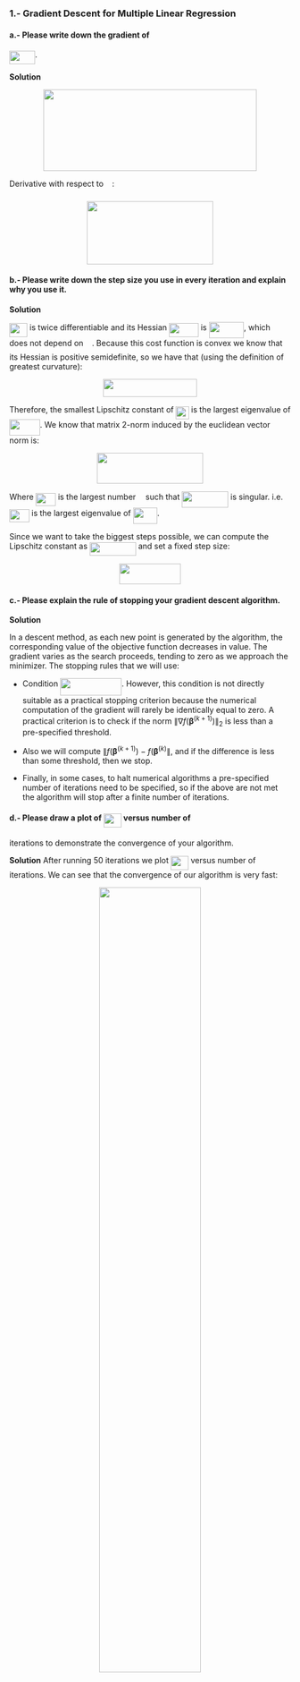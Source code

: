 ### 1.- Gradient Descent for Multiple Linear Regression

#### a.- Please write down the gradient of 
<img src="https://rawgithub.com/jrecasens/Georgia-Tech/master/Stochastic-Gradient-Descent/svgs/a092144e744b784c026531aeb02ebe05.svg?invert_in_darkmode" align=middle width=46.08219pt height=24.6576pt/>.

**Solution**
<p align="center"><img src="https://rawgithub.com/jrecasens/Georgia-Tech/master/Stochastic-Gradient-Descent/svgs/3b97788ea3acfd0a3b5f251be3ac14fb.svg?invert_in_darkmode" align=middle width=382.70925pt height=145.89366pt/></p>

Derivative with respect to <img src="https://rawgithub.com/jrecasens/Georgia-Tech/master/Stochastic-Gradient-Descent/svgs/b40aa6b23d5447452eba56d9bda8960d.svg?invert_in_darkmode" align=middle width=11.40414pt height=22.83105pt/>:

<p align="center"><img src="https://rawgithub.com/jrecasens/Georgia-Tech/master/Stochastic-Gradient-Descent/svgs/8695802e37e3bf39ca2f225bddaf221c.svg?invert_in_darkmode" align=middle width=226.3107pt height=112.89366pt/></p>

#### b.- Please write down the step size you use in every iteration and explain why you use it.

**Solution**

<img src="https://rawgithub.com/jrecasens/Georgia-Tech/master/Stochastic-Gradient-Descent/svgs/19f438a01644cc2d435fe2163d646892.svg?invert_in_darkmode" align=middle width=32.38356pt height=24.6576pt/> is twice differentiable and its Hessian
<img src="https://rawgithub.com/jrecasens/Georgia-Tech/master/Stochastic-Gradient-Descent/svgs/a679eb8d25635adc30688f9b6a952db6.svg?invert_in_darkmode" align=middle width=52.68219pt height=24.73119pt/> is
<img src="https://rawgithub.com/jrecasens/Georgia-Tech/master/Stochastic-Gradient-Descent/svgs/5044ebeabfb007e62eec3bb9713af741.svg?invert_in_darkmode" align=middle width=62.636145pt height=29.1819pt/>, which does not depend on
<img src="https://rawgithub.com/jrecasens/Georgia-Tech/master/Stochastic-Gradient-Descent/svgs/b40aa6b23d5447452eba56d9bda8960d.svg?invert_in_darkmode" align=middle width=11.40414pt height=22.83105pt/>. Because this cost function is convex we know that
its Hessian is positive semidefinite, so we have that (using the
definition of greatest curvature):

<p align="center"><img src="https://rawgithub.com/jrecasens/Georgia-Tech/master/Stochastic-Gradient-Descent/svgs/ea235affbbf932987d02785336e08946.svg?invert_in_darkmode" align=middle width=167.0724pt height=32.04366pt/></p>

Therefore, the smallest Lipschitz constant of <img src="https://rawgithub.com/jrecasens/Georgia-Tech/master/Stochastic-Gradient-Descent/svgs/5eb3506cf8721a78598195593be1aa9b.svg?invert_in_darkmode" align=middle width=23.51613pt height=22.83105pt/> is the largest
eigenvalue of <img src="https://rawgithub.com/jrecasens/Georgia-Tech/master/Stochastic-Gradient-Descent/svgs/9994b16b6628d5a6677ae72bf96200e8.svg?invert_in_darkmode" align=middle width=54.799305pt height=29.1819pt/>. We know that
matrix 2-norm induced by the euclidean vector norm is:

<p align="center"><img src="https://rawgithub.com/jrecasens/Georgia-Tech/master/Stochastic-Gradient-Descent/svgs/4d905543986a1be990461643f44ae310.svg?invert_in_darkmode" align=middle width=189.6411pt height=54.49752pt/></p>

Where <img src="https://rawgithub.com/jrecasens/Georgia-Tech/master/Stochastic-Gradient-Descent/svgs/6f6886e76c2b184507dd5c86bebd73c1.svg?invert_in_darkmode" align=middle width=35.838825pt height=22.83105pt/> is the largest number <img src="https://rawgithub.com/jrecasens/Georgia-Tech/master/Stochastic-Gradient-Descent/svgs/fd8be73b54f5436a5cd2e73ba9b6bfa9.svg?invert_in_darkmode" align=middle width=9.58914pt height=22.83105pt/> such that
<img src="https://rawgithub.com/jrecasens/Georgia-Tech/master/Stochastic-Gradient-Descent/svgs/ca224eff0cba2fb696aa48272ec899da.svg?invert_in_darkmode" align=middle width=83.20488pt height=29.1819pt/> is singular.
i.e. <img src="https://rawgithub.com/jrecasens/Georgia-Tech/master/Stochastic-Gradient-Descent/svgs/6f6886e76c2b184507dd5c86bebd73c1.svg?invert_in_darkmode" align=middle width=35.838825pt height=22.83105pt/> is the largest eigenvalue of
<img src="https://rawgithub.com/jrecasens/Georgia-Tech/master/Stochastic-Gradient-Descent/svgs/c985ff35ac11fb296bbfb45ad6a587d4.svg?invert_in_darkmode" align=middle width=43.249305pt height=29.1819pt/>.

Since we want to take the biggest steps possible, we can compute the
Lipschitz constant as <img src="https://rawgithub.com/jrecasens/Georgia-Tech/master/Stochastic-Gradient-Descent/svgs/2acc0b2282ce16ae0bdf055f8e1818d7.svg?invert_in_darkmode" align=middle width=83.263785pt height=24.73119pt/> and set a
fixed step size: 

<p align="center"><img src="https://rawgithub.com/jrecasens/Georgia-Tech/master/Stochastic-Gradient-Descent/svgs/11bf157475aa7824cccf265c28b857f9.svg?invert_in_darkmode" align=middle width=109.13298pt height=36.99366pt/></p>

#### c.- Please explain the rule of stopping your gradient descent algorithm.

**Solution**

In a descent method, as each new point is generated by the algorithm,
the corresponding value of the objective function decreases in value.
The gradient varies as the search proceeds, tending to zero as we
approach the minimizer.
The stopping rules that we will use:

-   Condition <img src="https://rawgithub.com/jrecasens/Georgia-Tech/master/Stochastic-Gradient-Descent/svgs/2a1c77be09c69f643d4ec3c10c0fe6e8.svg?invert_in_darkmode" align=middle width=109.986855pt height=30.46032pt/>. However,
    this condition is not directly suitable as a practical stopping
    criterion because the numerical computation of the gradient will
    rarely be identically equal to zero. A practical criterion is to
    check if the norm $\|\nabla f(\boldsymbol{{\beta}}^{(k+1)})\|_2$ is
    less than a pre-specified threshold.

-   Also we will compute
    $\|f(\boldsymbol{{\beta}}^{(k+1)}) - f(\boldsymbol{{\beta}}^{(k)}\|$,
    and if the difference is less than some threshold, then we stop.

-   Finally, in some cases, to halt numerical algorithms a pre-specified
    number of iterations need to be specified, so if the above are not
    met the algorithm will stop after a finite number of iterations.

#### d.- Please draw a plot of <img src="https://rawgithub.com/jrecasens/Georgia-Tech/master/Stochastic-Gradient-Descent/svgs/19f438a01644cc2d435fe2163d646892.svg?invert_in_darkmode" align=middle width=32.38356pt height=24.6576pt/> versus number of
iterations to demonstrate the convergence of your algorithm.

**Solution**
After running 50 iterations we plot <img src="https://rawgithub.com/jrecasens/Georgia-Tech/master/Stochastic-Gradient-Descent/svgs/ded7fd9e3caee9ddd7dfb775c93bbcf3.svg?invert_in_darkmode" align=middle width=31.781475pt height=24.6576pt/> versus number of iterations. We can see that the convergence of our algorithm is very fast:

<p align="center">
  <img src="https://rawgithub.com/jrecasens/Georgia-Tech/master/Stochastic-Gradient-Descent/img/P1d_Plot.png" width= "60%" height= "60%">
</p>

#### e.- Please compare the result <img src="https://rawgithub.com/jrecasens/Georgia-Tech/master/Stochastic-Gradient-Descent/svgs/e387e855178ab0e675692dd4a9da5edc.svg?invert_in_darkmode" align=middle width=16.033215pt height=22.83105pt/> returned by your algorithm with the
true <img src="https://rawgithub.com/jrecasens/Georgia-Tech/master/Stochastic-Gradient-Descent/svgs/8217ed3c32a785f0b5aad4055f432ad8.svg?invert_in_darkmode" align=middle width=10.16565pt height=22.83105pt/> by computing the mean squared error
<img src="https://rawgithub.com/jrecasens/Georgia-Tech/master/Stochastic-Gradient-Descent/svgs/6cfccd7ca4e66b5ff16a69bf0a6a5263.svg?invert_in_darkmode" align=middle width=93.927405pt height=24.73119pt/>.

**Solution**
The mean squared error (MSE) is:

<img src="https://rawgithub.com/jrecasens/Georgia-Tech/master/Stochastic-Gradient-Descent/svgs/4b51749b05c0df7572fa497462af56c5.svg?invert_in_darkmode" align=middle width=269.137605pt height=24.73119pt/>.

This is a very small MSE which was reached very fast. Our step size
choice was very good.

#### 2.- Stochastic Gradient Descent for Multiple Linear Regression

#### a.- Please draw a plot for the value of objective function <img src="https://rawgithub.com/jrecasens/Georgia-Tech/master/Stochastic-Gradient-Descent/svgs/a333cbd1b4d2f846776de883fae2f5f1.svg?invert_in_darkmode" align=middle width=29.92407pt height=24.6576pt/> versus
the number of iterations to demonstrate the convergence.

**Solution**
The one statistical unit gradient is:
<img src="https://rawgithub.com/jrecasens/Georgia-Tech/master/Stochastic-Gradient-Descent/svgs/d7bd8aa3647b4987baefdc9ca202acd1.svg?invert_in_darkmode" align=middle width=161.291955pt height=25.8819pt/>
 

The plot of objective function <img src="https://rawgithub.com/jrecasens/Georgia-Tech/master/Stochastic-Gradient-Descent/svgs/a333cbd1b4d2f846776de883fae2f5f1.svg?invert_in_darkmode" align=middle width=29.92407pt height=24.6576pt/> versus the number of
iterations is:

<p align="center">
  <img src="https://rawgithub.com/jrecasens/Georgia-Tech/master/Stochastic-Gradient-Descent/img/P2_Plot1.png" width= "60%" height= "60%">
</p>

We can see that with almost 1000 iterations the algorithm keeps looking
for an optimal value of the loss function. Convergence is not fast and
is not apparent that it has reached the minimum.

#### b.- Please draw three plots with <img src="https://rawgithub.com/jrecasens/Georgia-Tech/master/Stochastic-Gradient-Descent/svgs/53d44ced554cb6b52a05021a96bb5d55.svg?invert_in_darkmode" align=middle width=96.40719pt height=22.83105pt/> for the value of objective
function <img src="https://rawgithub.com/jrecasens/Georgia-Tech/master/Stochastic-Gradient-Descent/svgs/a333cbd1b4d2f846776de883fae2f5f1.svg?invert_in_darkmode" align=middle width=29.92407pt height=24.6576pt/> versus the number of iterations to demonstrate the
convergence.

**Solution**

We obtain the following three plots for <img src="https://rawgithub.com/jrecasens/Georgia-Tech/master/Stochastic-Gradient-Descent/svgs/53d44ced554cb6b52a05021a96bb5d55.svg?invert_in_darkmode" align=middle width=96.40719pt height=22.83105pt/>:

<p align="center">
  <img src="https://rawgithub.com/jrecasens/Georgia-Tech/master/Stochastic-Gradient-Descent/img/P2_Plot10.png" width= "60%" height= "60%">
  <img src="https://rawgithub.com/jrecasens/Georgia-Tech/master/Stochastic-Gradient-Descent/img/P2_Plot25.png" width= "60%" height= "60%">
  <img src="https://rawgithub.com/jrecasens/Georgia-Tech/master/Stochastic-Gradient-Descent/img/P2_Plot100.png" width= "60%" height= "60%">
</p>

We can see that as <img src="https://rawgithub.com/jrecasens/Georgia-Tech/master/Stochastic-Gradient-Descent/svgs/4bdc8d9bcfb35e1c9bfb51fc69687dfc.svg?invert_in_darkmode" align=middle width=7.0548555pt height=22.83105pt/> increases the algorithm converges faster. Almost
250 iterations for <img src="https://rawgithub.com/jrecasens/Georgia-Tech/master/Stochastic-Gradient-Descent/svgs/7db7f7e73e60c422dd021d31b5e5d673.svg?invert_in_darkmode" align=middle width=42.878715pt height=22.83105pt/>, 100 iterations for <img src="https://rawgithub.com/jrecasens/Georgia-Tech/master/Stochastic-Gradient-Descent/svgs/46e2ede37887084895560b57252748a3.svg?invert_in_darkmode" align=middle width=42.878715pt height=22.83105pt/> and about 20
iterations for <img src="https://rawgithub.com/jrecasens/Georgia-Tech/master/Stochastic-Gradient-Descent/svgs/01c68b782233f7c21f731ee734f7c74e.svg?invert_in_darkmode" align=middle width=51.09786pt height=22.83105pt/>.

#### c.- Please compare the result <img src="https://rawgithub.com/jrecasens/Georgia-Tech/master/Stochastic-Gradient-Descent/svgs/e387e855178ab0e675692dd4a9da5edc.svg?invert_in_darkmode" align=middle width=16.033215pt height=22.83105pt/> returned by your algorithm with the
true <img src="https://rawgithub.com/jrecasens/Georgia-Tech/master/Stochastic-Gradient-Descent/svgs/8217ed3c32a785f0b5aad4055f432ad8.svg?invert_in_darkmode" align=middle width=10.16565pt height=22.83105pt/> by computing the mean squared error
<img src="https://rawgithub.com/jrecasens/Georgia-Tech/master/Stochastic-Gradient-Descent/svgs/6cfccd7ca4e66b5ff16a69bf0a6a5263.svg?invert_in_darkmode" align=middle width=93.927405pt height=24.73119pt/>.

**Solution**

The MSE for each <img src="https://rawgithub.com/jrecasens/Georgia-Tech/master/Stochastic-Gradient-Descent/svgs/4bdc8d9bcfb35e1c9bfb51fc69687dfc.svg?invert_in_darkmode" align=middle width=7.0548555pt height=22.83105pt/> are:

Algorithm & MSE

Stochastic Gradient Descent (b=1) : 0.0021607

Mini-batch Stochastic Gradient Descent (b=10) : 0.0000590

Mini-batch Stochastic Gradient Descent (b=25) : 0.0000656

Mini-batch Stochastic Gradient Descent (b=100) : 0.0000310

| Algorithm  |  MSE |
| ------------- | ------------- |
| Stochastic Gradient Descent (b=1)   | 0.0021607  |
| Mini-batch Stochastic Gradient Descent (b=10)   | 0.0000590  |
| Mini-batch Stochastic Gradient Descent (b=25)   | 0.0000656  |
| Mini-batch Stochastic Gradient Descent (b=100)   | 0.0000310  |


The larger the <img src="https://rawgithub.com/jrecasens/Georgia-Tech/master/Stochastic-Gradient-Descent/svgs/4bdc8d9bcfb35e1c9bfb51fc69687dfc.svg?invert_in_darkmode" align=middle width=7.0548555pt height=22.83105pt/> the smaller is the MSE. Is not only converging faster
but we get better results for larger batches.

#### 3.- Online Principal Component Analysis.


Please draw a plot for <img src="https://rawgithub.com/jrecasens/Georgia-Tech/master/Stochastic-Gradient-Descent/svgs/6bf4a9ee6dec96d14ae4a65878b73df8.svg?invert_in_darkmode" align=middle width=71.549115pt height=24.6576pt/> versus number of iterations, where
<img src="https://rawgithub.com/jrecasens/Georgia-Tech/master/Stochastic-Gradient-Descent/svgs/c2a29561d89e139b3c7bffe51570c3ce.svg?invert_in_darkmode" align=middle width=16.41948pt height=14.15535pt/> is the output of Oja’s algorithm at <img src="https://rawgithub.com/jrecasens/Georgia-Tech/master/Stochastic-Gradient-Descent/svgs/77a3b857d53fb44e33b53e4c8b68351a.svg?invert_in_darkmode" align=middle width=5.663295pt height=21.68298pt/>th iteration and <img src="https://rawgithub.com/jrecasens/Georgia-Tech/master/Stochastic-Gradient-Descent/svgs/6c4adbc36120d62b98deef2a20d5d303.svg?invert_in_darkmode" align=middle width=8.55789pt height=14.15535pt/> is the
true top eigenvector of <img src="https://rawgithub.com/jrecasens/Georgia-Tech/master/Stochastic-Gradient-Descent/svgs/813cd865c037c89fcdc609b25c465a05.svg?invert_in_darkmode" align=middle width=11.872245pt height=22.46574pt/>.

**Solution**

Oja’s algorithm with step size <img src="https://rawgithub.com/jrecasens/Georgia-Tech/master/Stochastic-Gradient-Descent/svgs/9589854bc602818abe7e675f2b4fe3af.svg?invert_in_darkmode" align=middle width=75.24363pt height=24.6576pt/> constant for all
iteration seems to have a fast convergence but it has a jagged looking
plot, meaning that with each constant step it seems to get away and
closer at each iteration.

The final similarity measure <img src="https://rawgithub.com/jrecasens/Georgia-Tech/master/Stochastic-Gradient-Descent/svgs/98a8470efd8ac57373ee8ba762c3dbac.svg?invert_in_darkmode" align=middle width=74.849115pt height=24.6576pt/> is 0.007513874.

<p align="center">
  <img src="https://rawgithub.com/jrecasens/Georgia-Tech/master/Stochastic-Gradient-Descent/img/P3_Plota).png" width= "60%" height= "60%">
</p>

Setting decreasing step sizes <img src="https://rawgithub.com/jrecasens/Georgia-Tech/master/Stochastic-Gradient-Descent/svgs/c0e8998d58453399064b8005c52bdbce.svg?invert_in_darkmode" align=middle width=113.0778pt height=24.6576pt/> at <img src="https://rawgithub.com/jrecasens/Georgia-Tech/master/Stochastic-Gradient-Descent/svgs/77a3b857d53fb44e33b53e4c8b68351a.svg?invert_in_darkmode" align=middle width=5.663295pt height=21.68298pt/>th iteration.
Please draw a plot for <img src="https://rawgithub.com/jrecasens/Georgia-Tech/master/Stochastic-Gradient-Descent/svgs/6bf4a9ee6dec96d14ae4a65878b73df8.svg?invert_in_darkmode" align=middle width=71.549115pt height=24.6576pt/> versus number of iterations.

**Solution** 
When we use a variable step size <img src="https://rawgithub.com/jrecasens/Georgia-Tech/master/Stochastic-Gradient-Descent/svgs/c0e8998d58453399064b8005c52bdbce.svg?invert_in_darkmode" align=middle width=113.0778pt height=24.6576pt/> at each <img src="https://rawgithub.com/jrecasens/Georgia-Tech/master/Stochastic-Gradient-Descent/svgs/77a3b857d53fb44e33b53e4c8b68351a.svg?invert_in_darkmode" align=middle width=5.663295pt height=21.68298pt/>th
iteration the final similarity measure <img src="https://rawgithub.com/jrecasens/Georgia-Tech/master/Stochastic-Gradient-Descent/svgs/98a8470efd8ac57373ee8ba762c3dbac.svg?invert_in_darkmode" align=middle width=74.849115pt height=24.6576pt/> is 0.0006637931.
Almost 10 times better accuracy than the previous result. Even though
the convergence is slower, we have a smoother plot that converges to a
more precise eigenvector <img src="https://rawgithub.com/jrecasens/Georgia-Tech/master/Stochastic-Gradient-Descent/svgs/6c4adbc36120d62b98deef2a20d5d303.svg?invert_in_darkmode" align=middle width=8.55789pt height=14.15535pt/>.

<p align="center">
  <img src="https://rawgithub.com/jrecasens/Georgia-Tech/master/Stochastic-Gradient-Descent/img/P3_Plotb).png" width= "60%" height= "60%">
</p>

